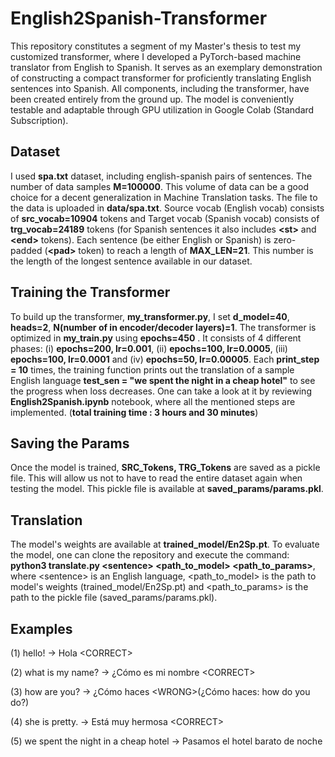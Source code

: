 # English2Spanish-Transformer

This repository constitutes a segment of my Master's thesis to test my customized transformer, where I developed a PyTorch-based machine translator from English to Spanish. It serves as an exemplary demonstration of constructing a compact transformer for proficiently translating English sentences into Spanish. All components, including the transformer, have been created entirely from the ground up. The model is conveniently testable and adaptable through GPU utilization in Google Colab (Standard Subscription).

## Dataset

I used **spa.txt** dataset, including english-spanish pairs of sentences. The number of data samples **M=100000**. This volume of data can be a good choice for a decent generalization in Machine Translation tasks. The file to the data is uploaded in **data/spa.txt**. Source vocab (English vocab) consists of **src_vocab=10904** tokens and Target vocab (Spanish vocab) consists of **trg_vocab=24189** tokens (for Spanish sentences it also includes **\<st>** and **\<end>** tokens). Each sentence (be either English or Spanish) is zero-padded (**\<pad>** token) to reach a length of **MAX_LEN=21**. This number is the length of the longest sentence available in our dataset.

## Training the Transformer

To build up the transformer, **my_transformer.py**, I set **d_model=40**, **heads=2**, **N(number of in encoder/decoder layers)=1**. The transformer is optimized in **my_train.py** using **epochs=450** . It consists of 4 different phases: (i) **epochs=200, lr=0.001**, (ii) **epochs=100, lr=0.0005**, (iii) **epochs=100, lr=0.0001** and (iv) **epochs=50, lr=0.00005**. Each **print_step = 10** times, the training function prints out the translation of a sample English language **test_sen = "we spent the night in a cheap hotel"** to see the progress when loss decreases. One can take a look at it by reviewing **English2Spanish.ipynb** notebook, where all the mentioned steps are implemented. (**total training time : 3 hours and 30 minutes**)

## Saving the Params

Once the model is trained, **SRC_Tokens, TRG_Tokens** are saved as a pickle file. This will allow us not to have to read the entire dataset again when testing the model. This pickle file is available at **saved_params/params.pkl**.

## Translation

The model's weights are available at **trained_model/En2Sp.pt**. To evaluate the model, one can clone the repository and execute the command: **python3 translate.py \<sentence> \<path_to_model> \<path_to_params>**, where \<sentence> is an English language, \<path_to_model> is the path to model's weights (trained_model/En2Sp.pt) and \<path_to_params> is the path to the pickle file (saved_params/params.pkl).

## Examples

(1) hello! -> Hola                                \<CORRECT>

(2) what is my name? -> ¿Cómo es mi nombre        \<CORRECT>

(3) how are you? -> ¿Cómo haces                   \<WRONG>(¿Cómo haces: how do you do?)

(4) she is pretty. -> Está muy hermosa            \<CORRECT>

(5) we spent the night in a cheap hotel -> Pasamos el hotel barato de noche              <CORRECT>

